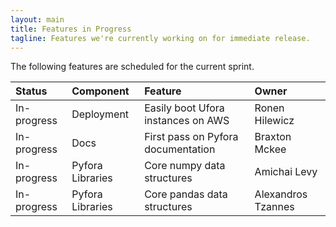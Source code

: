 ```yaml
---
layout: main
title: Features in Progress
tagline: Features we're currently working on for immediate release.
---
```


The following features are scheduled for the current sprint.


**Status** | **Component** | **Feature** | **Owner**
:-------|:-----------|:---------|:------------
In-progress | Deployment | Easily boot Ufora instances on AWS | Ronen Hilewicz
In-progress | Docs | First pass on Pyfora documentation | Braxton Mckee
In-progress | Pyfora Libraries | Core numpy data structures | Amichai Levy
In-progress | Pyfora Libraries | Core pandas data structures | Alexandros Tzannes

